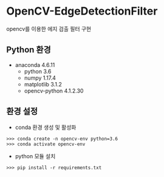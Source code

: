 # OpenCV-EdgeDetectionFilter
opencv를 이용한 에지 검출 필터 구현



## Python 환경

- anaconda 4.6.11
  - python 3.6
  - numpy 1.17.4
  - matplotlib 3.1.2
  - opencv-python 4.1.2.30



## 환경 설정

- conda 환경 생성 및 활성화

```
>>> conda create -n opencv-env python=3.6
>>> conda activate opencv-env
```



- python 모듈 설치

```
>>> pip install -r requirements.txt
```


